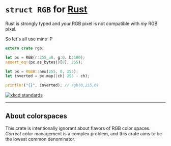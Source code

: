 # `struct RGB` for [Rust](https://www.rust-lang.org)

Rust is strongly typed and *your* RGB pixel is not compatible with *my* RGB pixel.

So let's all use mine :P

```rust
extern crate rgb;

let px = RGB{r:255_u8, g:0, b:100};
assert_eq!(px.as_bytes()[0], 255);

let px = RGB8::new(255, 0, 255);
let inverted = px.map(|ch| 255 - ch);

println!("{}", inverted); // rgb(0,255,0)
```

[![xkcd standards](https://imgs.xkcd.com/comics/standards.png)](https://xkcd.com/927/)

----

## About colorspaces

This crate is intentionally ignorant about flavors of RGB color spaces. *Correct* color management is a complex problem, and this crate aims to be the lowest common denominator.
